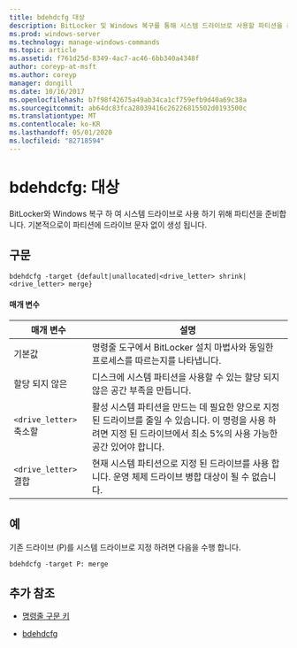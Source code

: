 ```yaml
---
title: bdehdcfg 대상
description: BitLocker 및 Windows 복구를 통해 시스템 드라이브로 사용할 파티션을 준비 하는 bdehdcfg target 명령에 대 한 참조 항목입니다.
ms.prod: windows-server
ms.technology: manage-windows-commands
ms.topic: article
ms.assetid: f761d25d-8349-4ac7-ac46-6bb340a4348f
author: coreyp-at-msft
ms.author: coreyp
manager: dongill
ms.date: 10/16/2017
ms.openlocfilehash: b7f98f42675a49ab34ca1cf759efb9d40a69c38a
ms.sourcegitcommit: ab64dc83fca28039416c26226815502d0193500c
ms.translationtype: MT
ms.contentlocale: ko-KR
ms.lasthandoff: 05/01/2020
ms.locfileid: "82718594"
---
```

# <a name="bdehdcfg-target"></a>bdehdcfg: 대상

BitLocker와 Windows 복구 하 여 시스템 드라이브로 사용 하기 위해 파티션을 준비합니다. 기본적으로이 파티션에 드라이브 문자 없이 생성 됩니다.

## <a name="syntax"></a>구문

```
bdehdcfg -target {default|unallocated|<drive_letter> shrink|<drive_letter> merge}
```

#### <a name="parameters"></a>매개 변수

| 매개 변수 | 설명 |
| --------- | ----------- |
| 기본값 | 명령줄 도구에서 BitLocker 설치 마법사와 동일한 프로세스를 따르는지를 나타냅니다. |
| 할당 되지 않은 | 디스크에 시스템 파티션을 사용할 수 있는 할당 되지 않은 공간 부족을 만듭니다. |
| `<drive_letter>`축소할 | 활성 시스템 파티션을 만드는 데 필요한 양으로 지정 된 드라이브를 줄일 수 있습니다. 이 명령을 사용 하려면 지정 된 드라이브에서 최소 5%의 사용 가능한 공간 있어야 합니다. |
| `<drive_letter>`결합 | 현재 시스템 파티션으로 지정 된 드라이브를 사용 합니다. 운영 체제 드라이브 병합 대상이 될 수 없습니다. |

## <a name="examples"></a>예

기존 드라이브 (P)를 시스템 드라이브로 지정 하려면 다음을 수행 합니다.

```
bdehdcfg -target P: merge
```

## <a name="additional-references"></a>추가 참조

- [명령줄 구문 키](command-line-syntax-key.md)

- [bdehdcfg](bdehdcfg.md)
